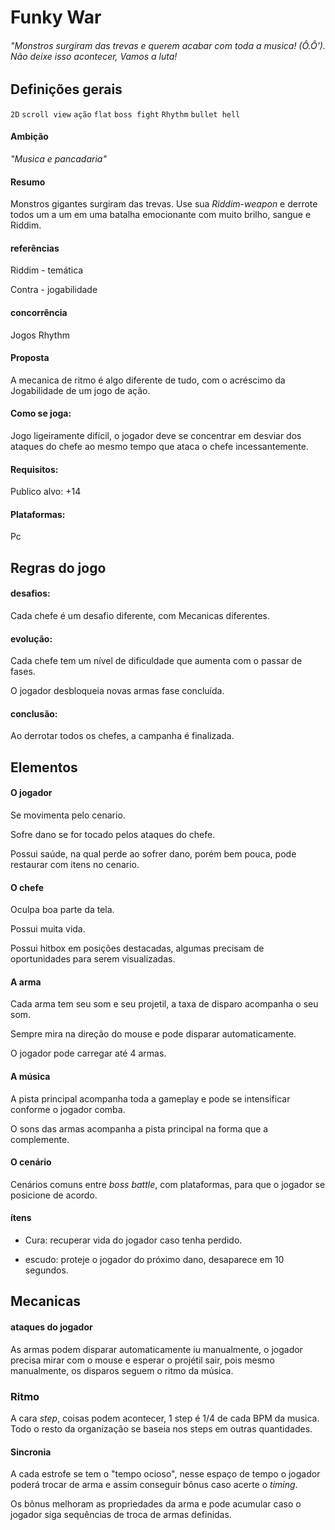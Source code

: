 # Funky War
###### "Monstros surgiram das trevas e querem acabar com toda a musica! (Ô.Ô'). Não deixe isso acontecer, Vamos a luta! 

## Definições gerais
`2D` `scroll view` `ação` `flat` `boss fight` `Rhythm` `bullet hell`

#### Ambição
_"Musica e pancadaria"_

#### Resumo 
Monstros gigantes surgiram das trevas. Use sua _Riddim-weapon_ e derrote todos um a um em uma batalha emocionante com muito brilho, sangue e Riddim.

#### referências
Riddim - temática

Contra - jogabilidade

#### concorrência
Jogos Rhythm

#### Proposta
A mecanica de ritmo é algo diferente de tudo, com o acréscimo da Jogabilidade de um jogo de ação.

#### Como se joga:
Jogo ligeiramente difícil, o jogador deve se concentrar em desviar dos ataques do chefe ao mesmo tempo que ataca o chefe incessantemente.

#### Requisitos:
Publico alvo: +14

#### Plataformas:
Pc

## Regras do jogo
#### desafios:
Cada chefe é um desafio diferente, com Mecanicas diferentes.

#### evolução:
Cada chefe tem um nível de dificuldade que aumenta com o passar de fases.

O jogador desbloqueia novas armas fase concluída.

#### conclusão:
Ao derrotar todos os chefes, a campanha é finalizada.

## Elementos
#### O jogador
Se movimenta pelo cenario.

Sofre dano se for tocado pelos ataques do chefe.

Possui saúde, na qual perde ao sofrer dano, porém bem pouca, pode restaurar com itens no cenario.

#### O chefe
Oculpa boa parte da tela.

Possui muita vida.

Possui hitbox em posições destacadas, algumas precisam de oportunidades para serem visualizadas.

#### A arma
Cada arma tem seu som e seu projetil, a taxa de disparo acompanha o seu som.

Sempre mira na direção do mouse e pode disparar automaticamente.

O jogador pode carregar até 4 armas.

#### A música
A pista principal acompanha toda a gameplay e pode se intensificar conforme o jogador comba.

O sons das armas acompanha a pista principal na forma que a complemente.

#### O cenário
Cenários comuns entre _boss battle_, com plataformas, para que o jogador se posicione de acordo.

#### ítens
- Cura: recuperar vida do jogador caso tenha perdido.

- escudo: proteje o jogador do próximo dano, desaparece em 10 segundos.

## Mecanicas
#### ataques do jogador
As armas podem disparar automaticamente iu manualmente, o jogador precisa mirar com o mouse e esperar o projétil sair, pois mesmo manualmente, os disparos seguem o ritmo da música.

### Ritmo
A cara _step_, coisas podem acontecer, 1 step é 1/4 de cada BPM da musica. Todo o resto da organização se baseia nos steps em outras quantidades.

#### Sincronia
A cada estrofe se tem o "tempo ocioso", nesse espaço de tempo o jogador poderá trocar de arma e assim conseguir bônus caso acerte o _timing_.

Os bônus melhoram as propriedades da arma e pode acumular caso o jogador siga sequências de troca de armas definidas.



